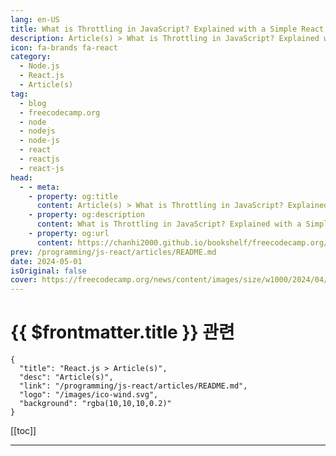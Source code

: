 ```yaml
---
lang: en-US
title: What is Throttling in JavaScript? Explained with a Simple React Use Case
description: Article(s) > What is Throttling in JavaScript? Explained with a Simple React Use Case
icon: fa-brands fa-react
category: 
  - Node.js
  - React.js
  - Article(s)
tag: 
  - blog
  - freecodecamp.org
  - node
  - nodejs
  - node-js
  - react
  - reactjs
  - react-js
head:
  - - meta:
    - property: og:title
      content: Article(s) > What is Throttling in JavaScript? Explained with a Simple React Use Case
    - property: og:description
      content: What is Throttling in JavaScript? Explained with a Simple React Use Case
    - property: og:url
      content: https://chanhi2000.github.io/bookshelf/freecodecamp.org/throttling-in-javascript.html
prev: /programming/js-react/articles/README.md
date: 2024-05-01
isOriginal: false
cover: https://freecodecamp.org/news/content/images/size/w1000/2024/04/throttling-image.jpeg
---
```


# {{ $frontmatter.title }} 관련

```component VPCard
{
  "title": "React.js > Article(s)",
  "desc": "Article(s)",
  "link": "/programming/js-react/articles/README.md",
  "logo": "/images/ico-wind.svg",
  "background": "rgba(10,10,10,0.2)"
}
```

[[toc]]

---

<SiteInfo
  name="What is Throttling in JavaScript? Explained with a Simple React Use Case"
  desc="Welcome back, fellow developers! Today, we are once again delving into JavaScript and Web Development and learning about throttling.  As a developer, making your website user-friendly is important. This goes a long way toward the product's success, and a key part of the user experience is the website's performance."
  url="https://freecodecamp.org/news/throttling-in-javascript/"
  logo="https://cdn.freecodecamp.org/universal/favicons/favicon.ico"
  preview="https://freecodecamp.org/news/content/images/size/w1000/2024/04/throttling-image.jpeg"/>

<!-- TODO: 작성 -->

